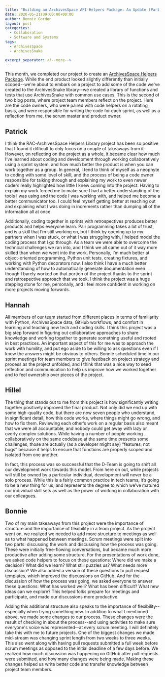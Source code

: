 ```yaml
---
title: "Building an ArchivesSpace API Helpers Package: An Update (Part 2)"
date: 2020-05-21T09:00:00+00:00
author: Bonnie Gordon
layout: post
categories:
  - Collaboration
  - Software and Systems
tags:
  - ArchivesSpace
  - ArchivesSnake

excerpt_separator: <!--more-->
---
```


This month, we completed our project to create an [ArchivesSpace Helpers Package](/not-everything-is-miscellaneous). While the end product looked slightly differently than initially scoped--we're about to embark on a project to add some of the code we've created to the ArchivesSnake library--we created a library of functions and tests that use ArchivesSnake with common use cases. This is the second of two blog posts, where project team members reflect on the project. Here are the code owners, who were paired with code helpers on a rotating basis, and were responsible for writing the code for each sprint, as well as a reflection from me, the scrum master and product owner.

<!--more-->

## Patrick

I think the RAC-ArchivesSpace Helpers Library project has been so positive that I found it difficult to only focus on a couple of takeaways from it. However, on reflecting on the project as a whole, it became clear how much I’ve learned about coding and development through working collaboratively using a sprint system, and how much better the product is when you can work together as a group. In general, I tend to think of myself as a neophyte to coding with some level of skill, and the process of being a code owner responsible for talking through and explaining my work to even newer coders really highlighted how little I knew coming into the project. Having to explain my work forced me to make sure I had a better understanding of the tools I was using and the code I was working with, and helped me become a better communicator too. I could feel myself getting better at reaching out and explaining what I was doing in increments rather than dumping all of the information all at once.
 
Additionally, coding together in sprints with retrospectives produces better products and helps everyone learn. Pair programming takes a lot of trust, and is a skill that I’m still working on, but I think by opening up to my partners when I was stuck, or what I was struggling with, I helped model the coding process that I go through. As a team we were able to overcome the technical challenges we ran into, and I think we all came out of it way more skilled than when we went into the work. Personally, I’m much better at object-oriented programming, Python unit tests, creating fixtures, and working with Python decorators now. I also think I have a much better understanding of how to automatically generate documentation even though I barely worked on that portion of the project thanks to the sprint and retrospective approach that we took. I think the project was a huge stepping stone for me, personally, and I feel more confident in working on more projects moving forwards.

## Hannah

All members of our team started from different places in terms of familiarity with Python, ArchivesSpace data, GitHub workflows, and comfort in learning and teaching new tech and coding skills. I think this project was a big step forward in figuring out collaborative approaches to share knowledge and working together to generate something useful and rooted in best practices. An important aspect of this for me was to approach the work with humility, and put ego aside to be willing to ask questions even if I knew the answers might be obvious to others. Bonnie scheduled time in our sprint meetings for team members to give feedback on project strategy and process as the project unfolded, and I think that was a nice way to seed reflection and communication to help us improve how we worked together and to feel ownership over pieces of the project.

## Hillel

The thing that stands out to me from this project is how significantly writing together positively improved the final product. Not only did we end up with some high-quality code, but there are now seven people who understand, in significant detail, how this code works, where things might go wrong, and how to fix them. Reviewing each other’s work on a regular basis also meant that we were all accountable, and nobody could get away with lazy or overly complex solutions. While having a number of people working collaboratively on the same codebase at the same time presents some challenges, those are actually (as a developer might say) “features, not bugs” because it helps to ensure that functions are properly scoped and isolated from one another. 
 
In fact, this process was so successful that the D-Team is going to shift all our development work towards this model. From here on out, while projects will still be owned by a particular individual, development will never be a solo process. While this is a fairly common practice in tech teams, it’s going to be a new thing for us, and represents the degree to which we’ve matured our individual skill sets as well as the power of working in collaboration with our colleagues.

## Bonnie

Two of my main takeaways from this project were the importance of structure and the importance of flexibility in a team project. As the project went on, we realized we needed to add more structure to meetings as well as to what happened between meetings. Scrum meetings were split into two parts: discussing the work and discussing how the process was going. These were initially free-flowing conversations, but became much more productive after adding some structure. For the presentations of work done, we asked code helpers to focus on these questions: Where did we make a decision? What did we learn? What still puzzles us? What needs more discussion? We also added a version of these questions to pull request templates, which improved the discussions on GitHub. And for the discussion of how the process was going, we asked everyone to answer these questions: What has worked well? What has been difficult? What new ideas can we explore? This helped folks prepare for meetings and participate, and made our discussions more productive.

Adding this additional structure also speaks to the importance of flexibility--especially when trying something new. In addition to what I mentioned above, we made some changes to our process. These changes were the result of checking in about the process--and using activities to make sure everyone's voice was represented--at every scrum meeting. I will definitely take this with me to future projects. One of the biggest changes we made mid-stream was changing sprint length from two weeks to three weeks. This also went along with having pull requests submitted a full week before scrum meetings as opposed to the initial deadline of a few days before. We realized how much discussion was happening on GitHub after pull requests were submitted, and how many changes were being made. Making these changes helped us write better code and transfer knowledge between project team members.


